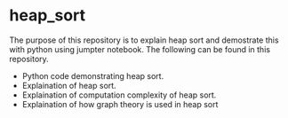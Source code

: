 # heap_sort
The purpose of this repository is to explain heap sort and demostrate this with python using jumpter notebook. The following can be found in this repository.

* Python code demonstrating heap sort.
* Explaination of heap sort.
* Explaination of computation complexity of heap sort.
* Explaination of how graph theory is used in heap sort
